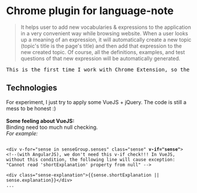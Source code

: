 Chrome plugin for language-note
===============================
> It helps user to add new vocabularies & expressions to the application in a very convenient way while browsing website.
> When a user looks up a meaning of an expression, it will automatically create a new topic (topic's title is the page's title) and then add that expression to the new created topic.
> Of course, all the definitions, examples, and test questions of that new expression will be automatically generated.

<pre>
This is the first time I work with Chrome Extension, so the code still be a mess, but it should work! :)
</pre>

## Technologies
For experiment, I just try to apply some VueJS + jQuery. The code is still a mess to be honest :)<br/>  
<b> Some feeling about VueJS:</b><br/>
Binding need too much null checking.<br/>
<i>For example:</i>
<pre><code>
&lt;div v-for="sense in senseGroup.senses" class="sense" <b>v-if="sense"</b>&gt; 
&lt;!--(with AngularJS), we don't need this v-if check!!! In VueJS, without this condition, the following line will cause exception: "Cannot read 'shortExplanation' property from null" --&gt;<br/>
&lt;div class="sense-explanation"&gt;{{sense.shortExplanation || sense.explanation}}&lt;/div&gt;
...
</code></pre>